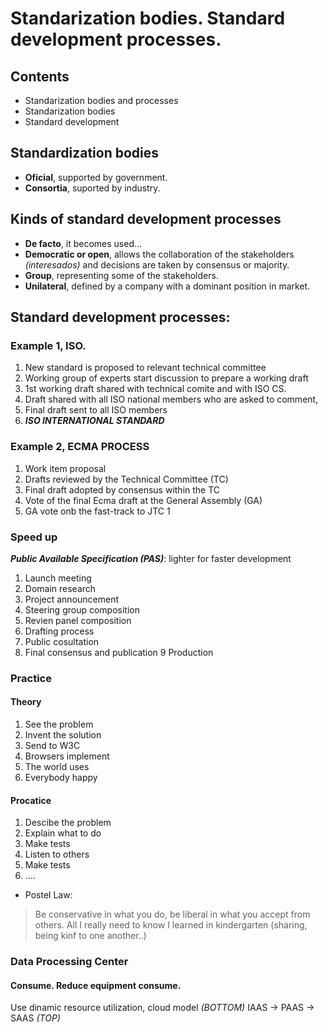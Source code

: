 


# Standarization bodies. Standard development processes.

## Contents
- Standarization bodies and processes
- Standarization bodies
- Standard development


## Standardization bodies
- **Oficial**, supported by government.
- **Consortia**, suported by industry.


## Kinds of standard development processes
- **De facto**, it becomes used...
- **Democratic or open**, allows the collaboration of the stakeholders _(interesados)_ and decisions are taken by consensus or majority.
- **Group**, representing some of the stakeholders.
- **Unilateral**, defined by a company with a dominant position in market.

## Standard development processes:

### Example 1, ISO.
1. New standard is proposed to relevant technical committee
2. Working group of experts start discussion to prepare a working draft
3. 1st working draft shared with technical comite and with ISO CS.
4. Draft shared with all ISO national members who are asked to comment,
5. Final draft sent  to all ISO members
6. ***ISO INTERNATIONAL STANDARD***

### Example 2, ECMA PROCESS
1. Work item proposal
2. Drafts reviewed by the Technical Committee (TC)
3. Final draft adopted by consensus within the TC
4. Vote of the final Ecma draft at the General Assembly (GA)
5. GA vote onb the fast-track  to JTC 1


### Speed up
***Public Available Specification (PAS)***: lighter for faster development
1. Launch meeting
2. Domain research 
3. Project announcement
4. Steering group composition
5. Revien panel composition
6. Drafting process
7. Public cosultation
8. Final consensus and publication
9 Production

### Practice

#### Theory 
1. See the problem 
2. Invent the solution
3. Send to W3C
4. Browsers implement
5. The world uses
6. Everybody happy

#### Procatice
1. Descibe the problem
2. Explain what to do
3. Make tests
4. Listen to others
5. Make tests
6. ....

- Postel Law:
> Be conservative in what you do, be liberal in what you accept from others.
> All I really need to know I learned in kindergarten (sharing, being kinf to one another..)


### Data Processing Center
#### Consume. Reduce equipment consume.
Use dinamic resource utilization, cloud model _(BOTTOM)_ IAAS -> PAAS -> SAAS _(TOP)_









